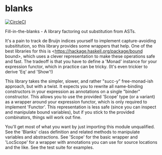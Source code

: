 # blanks

[![CircleCI](https://circleci.com/gh/ejconlon/blanks/tree/master.svg?style=svg)](https://circleci.com/gh/ejconlon/blanks/tree/master)

Fill-in-the-blanks - A library factoring out substitution from ASTs.

It's a pain to track de Bruijn indices yourself to implement capture-avoiding subsititution,
so this library provides some wrappers that help. One of the best libraries for this is
<https://hackage.haskell.org/package/bound bound>, which uses a clever representation to make
these operations safe and fast. The tradeoff is that you have to define a 'Monad' instance
for your expression functor, which in practice can be tricky. (It's even trickier to derive
'Eq' and 'Show'!)

This library takes the simpler, slower, and rather "succ-y" free-monad-ish approach,
but with a twist. It expects you to rewrite all name-binding constructors in your expression
as annotations on a single "binder" constructor. This allows you to use the provided 'Scope'
type (or a variant) as a wrapper around your expression functor, which is only required to
implement 'Functor'. This representation is less safe (since you can inspect and manipulate
bound variables), but if you stick to the provided combinators, things will work out fine.

You'll get most of what you want by just importing this module unqualified.
See the 'Blanks' class definition and related methods to manipulate variables and abstractions.
See 'Scope' for the basic wrapper and 'LocScope' for a wrapper with annotations you can use
for source locations and the like. See the test suite for examples.
